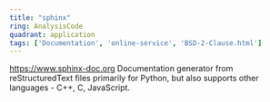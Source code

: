 ```yaml
---
title: "sphinx"
ring: AnalysisCode
quadrant: application
tags: ['Documentation', 'online-service', 'BSD-2-Clause.html']
---
```

https://www.sphinx-doc.org
Documentation generator from reStructuredText files primarily for Python, but also supports other languages - C++, C, JavaScript.
